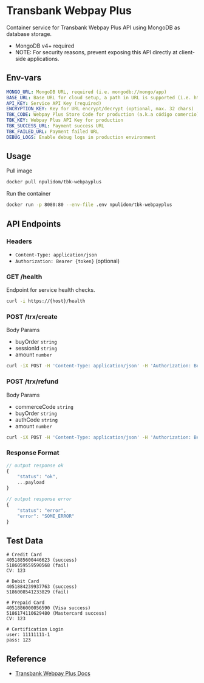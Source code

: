 # Transbank Webpay Plus

Container service for Transbank Webpay Plus API using MongoDB as database storage.

- MongoDB v4+ required
- NOTE: For security reasons, prevent exposing this API directly at client-side applications.

## Env-vars

```yml
MONGO_URL: MongoDB URL, required (i.e. mongodb://mongo/app)
BASE_URL: Base URL for cloud setup, a path in URL is supported (i.e. https://myservices.com/tbk-webpayplus/)
API_KEY: Service API Key (required)
ENCRYPTION_KEY: Key for URL encrypt/decrypt (optional, max. 32 chars)
TBK_CODE: Webpay Plus Store Code for production (a.k.a código comercio)
TBK_KEY: Webpay Plus API Key for production
TBK_SUCCESS_URL: Payment success URL
TBK_FAILED_URL: Payment failed URL
DEBUG_LOGS: Enable debug logs in production environment
```

## Usage

Pull image

```bash
docker pull npulidom/tbk-webpayplus
```

Run the container

```bash
docker run -p 8080:80 --env-file .env npulidom/tbk-webpayplus
```

## API Endpoints

### Headers

- `Content-Type: application/json`
- `Authorization: Bearer {token}` (optional)

### GET /health

Endpoint for service health checks.

```bash
curl -i https://{host}/health
```

### POST /trx/create

Body Params

- buyOrder `string`
- sessionId `string`
- amount `number`

```bash
curl -iX POST -H 'Content-Type: application/json' -H 'Authorization: Bearer {API-KEY}' -d '{ "buyOrder": "240830VHY3", "sessionId": "66d19c1d8ef6c3a5d452d715", "amount": 15000 }' {BASE_URL}/trx/create
```

### POST /trx/refund

Body Params

- commerceCode `string`
- buyOrder `string`
- authCode `string`
- amount `number`

```bash
curl -iX POST -H 'Content-Type: application/json' -H 'Authorization: Bearer {API-KEY}' -d '{ "commerceCode": "597055555542", "buyOrder": "12345678", "authCode": "123456", "amount": 800 }' {BASE_URL}/trx/refund
```

### Response Format

```javascript
// output response ok
{
    "status": "ok",
    ...payload
}

// output response error
{
    "status": "error",
    "error": "SOME_ERROR"
}
```

## Test Data

```text
# Credit Card
4051885600446623 (success)
5186059559590568 (fail)
CV: 123

# Debit Card
4051884239937763 (success)
5186008541233829 (fail)

# Prepaid Card
4051886000056590 (Visa success)
5186174110629480 (Mastercard success)
CV: 123

# Certification Login
user: 11111111-1
pass: 123
```

## Reference

- [Transbank Webpay Plus Docs](https://www.transbankdevelopers.cl/documentacion/webpay-plus)
